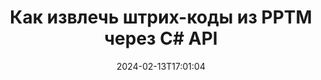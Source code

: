 ---
############################# Static ############################
layout: "auto-gen-parser"
date: 2024-02-13T17:01:04
draft: false
otherformats: 

############################# Head ############################
head_title: "Извлечение штрих-кодов из PPTM через C# API"
head_description: "GroupDocs.Parser for .NET API позволяет разработчикам программного обеспечения извлекать штрих-коды из PPTM и других документов в приложениях C#."

############################# Header ############################
title: "Как извлечь штрих-коды из PPTM через C# API"
description: "GroupDocs.Parser for .NET API позволяет разработчикам программного обеспечения извлекать штрих-коды из PPTM и многих других документов."
bg_image: "https://cms.admin.containerize.com/templates/aspose/App_Themes/V3/images/bg/header1.png"
bg_overlay: false
button:
    enable: true
    icon: "fas fa-arrow-down"
    label: "Скачать бесплатную пробную версию"
    link: "https://downloads.groupdocs.com/parser/net"

############################# SubMenu ############################
submenu:
    enable: true

    left:
        img_alt: "GroupDocs.Parser for .NET"
        image: "https://cms.admin.containerize.com/templates/groupdocs/images/product-logos/90x90-noborder/groupdocs-parser-net.png"
        product: "GroupDocs.Parser"
        platform: ".NET"

    middle:
        button:

            # button loop
            - link: "https://apireference.groupdocs.com/parser/net"
              text: "Справочник по API"

            # button loop
            - link: "https://github.com/groupdocs-parser"
              text: "Примеры кода"

            # button loop
            - link: "https://products.groupdocs.app/parser/family"
              text: "Живые демонстрации"

            # button loop
            - link: "https://purchase.groupdocs.com/pricing/parser/net"
              text: "Цены"

    right:
        link_download: "https://downloads.groupdocs.com/parser"
        link_learn: "https://docs.groupdocs.com/parser/net"
        link_buy: "https://purchase.groupdocs.com"

############################# About ############################
about:
    enable: true
    title: "Как извлечь штрих-коды из PPTM файлов .NET API?"
    content: |
        Штрих-коды представляют собой машиночитаемое представление цифр и символов, которые широко используются во всем мире во многих контекстах, таких как извлечение и идентификация продуктов, отслеживание автомобильных запчастей, управление запасами и т. д. GroupDocs.Parser for .NET — это мощный API, который помогает разработчикам разрабатывать решения для извлечения текста, изображений и штрих-кодов из различных типов поддерживаемых форматов документов, таких как PDF, электронные письма, электронные книги, форматы Microsoft Office: Word (DOC, DOCX) , PowerPoint (PPT, PPTX), Excel (XLS, XLSX), электронные письма (EML, MSG) и многие другие форматы. API .NET включает поддержку нескольких расширенных функций анализа документов, таких как поиск текста по ключевым словам, точное извлечение текста, извлечение текста в формате HTML или Markdown, извлечение текстовых областей с координатами, извлечение метаданных или штрих-кодов и т. д.
        
        

############################# Steps ############################
steps:
    enable: true
    title_left: "Извлечь штрих-коды из PPTM в .NET"
    content_left: |
        [GroupDocs.Parser for .NET](/ru/parser/net/) позволяет разработчикам C# извлекать штрих-коды из файла PPTM, выполняя несколько простых шагов. .
        
        * Создать объект [Parser](https://reference.groupdocs.com/net/parser/groupdocs.parser/parser) для исходного документа;
        * Проверьте, поддерживает ли файл извлечение штрих-кода;
        * Вызовите метод [GetBarcodes](https://reference.groupdocs.com/parser/net/groupdocs.parser/parser/methods/getbarcodes) и получите коллекцию [PageBarcodeArea](https://reference.groupdocs.com/parser/net/groupdocs.parser.data/pagebarcodearea) объектов;
        * Переберите коллекцию и получите значение штрих-кода.

    title_right: "Узнать больше про извлечение штрих-кодов"
    content_right: |
        * <a href="https://docs.groupdocs.com/parser/net/extract-barcodes-from-document/">Как извлечь штрих-коды из документа в C#</a>
        * <a href="https://docs.groupdocs.com/parser/net/extract-barcodes-from-document-page/">Как извлечь штрих-коды из страницы документа в C#</a>
        * <a href="https://docs.groupdocs.com/parser/net/extract-barcodes-from-document-page-area/">Как извлечь штрих-коды из области страницы документа в C#</a>
    
    code: |
     {{% parser/additional-styles %}}
     {{< parser/code-parser title="Как извлекать штрих-коды из файла PPTM, используя пример кода C#">}}

        ```csharp    
        // Извлечь штрих-коды из файла PPTM с помощью API GroupDocs.Parser
        // Создайте экземпляр класса Parser
        using (Parser parser = new Parser(Constants.SamplePdfWithBarcodes)) {
            // Проверьте, поддерживает ли файл извлечение штрих-кода.
            if (!parser.Features.Barcodes) {
                Console.WriteLine("Файл не поддерживает извлечение штрих-кода.");
                return;
            }

            // Извлекайте штрих-коды из файла.
            IEnumerable<PageBarcodeArea> barcodes = parser.GetBarcodes();

            // Итерация по штрих-кодам
            foreach (PageBarcodeArea barcode in barcodes) {
                // Распечатать индекс страницы
                Console.WriteLine("Page: " + barcode.Page.Index.ToString());
                // Распечатать значение штрих-кода
                Console.WriteLine("Value: " + barcode.Value);
            }
        }
        ```
     {{< /parser/code-parser >}}

############################# More ############################
more:
    enable: true
    title_left: "Системные Требования"
    content_left: |
        GroupDocs.Parser for .NET API поддерживаются на всех основных платформах и операционных системах. Перед выполнением приведенного ниже кода убедитесь, что в вашей системе установлены следующие предварительные компоненты.
        
        * Операционные системы: Microsoft Windows, Linux, MacOS
        * Среды разработки: Microsoft Visual Studio, Xamarin, MonoDevelop
        * Фреймворки
        * Загрузите последнюю версию GroupDocs.Parser for .NET из [Nuget](https://www.nuget.org/packages/groupdocs.parser)

    title_right: "Зачем использовать GroupDocs.Parser for .NET"
    content_right: |
        * Поддержка извлечения простого текста из любых поддерживаемых документов    
        * Парсинг документов по пользовательским шаблонам    
        * Полная поддержка извлечения структурированного текста    
        * Текстовый поиск по ключевому слову и регулярному выражению    
        * Извлечение форматированного текста, метаданных, изображений, контейнеров и вложений    
        * Извлечение оглавления для некоторых поддерживаемых форматов документов    
        * Парсинг данных форм из PDF-документов    
        * Извлечение гиперссылок из документа   

############################# Demos ############################
demos:
    enable: true
    title: "Демонстрации в реальном времени — извлечение штрих-кодов из PPTM в Интернете"
    content: |
       Извлекайте штрих-коды из файла PPTM прямо сейчас, посетив веб-сайт [GroupDocs.Parser Live Demos](https://products.groupdocs.app/parser/barcodes/pptm).
       Живая демонстрация имеет следующие преимущества.
        
############################# About Formats ############################
about_formats:
    enable: true

############################# More Formats ############################
more_formats:
    enable: true
    title: "Извлечение штрих-кодов из других форматов документов"
    content: |
        .NET API анализа документов и извлечения штрих-кодов для форматов файлов и изображений. Извлеките данные для некоторых популярных форматов файлов, как указано ниже.

############################# Back to top ###############################
back_to_top:
    enable: true
---